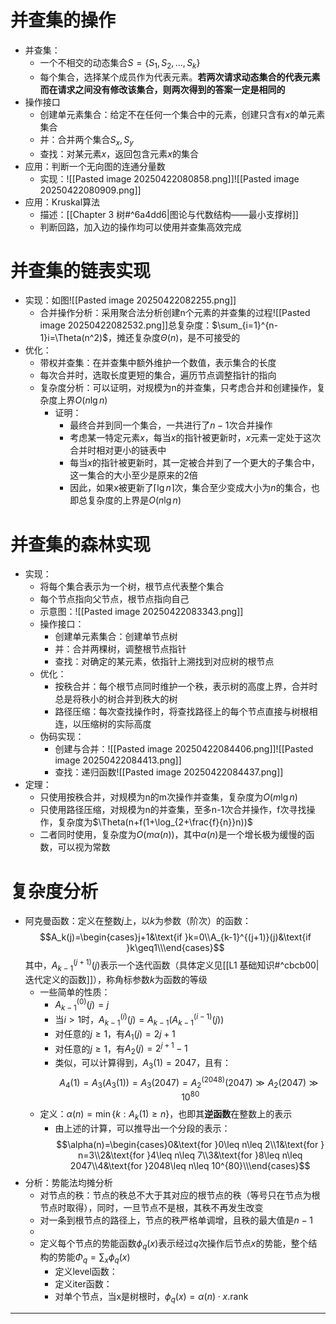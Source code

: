 # 并查集的操作
- 并查集：
	- 一个不相交的动态集合$S = \{S_1, S_2, . . . , S_k\}$
	- 每个集合，选择某个成员作为代表元素。**若两次请求动态集合的代表元素而在请求之间没有修改该集合，则两次得到的答案一定是相同的**
- 操作接口
	- 创建单元素集合：给定不在任何一个集合中的元素，创建只含有$x$的单元素集合
	- 并：合并两个集合$S_x,S_y$
	- 查找：对某元素$x$，返回包含元素$x$的集合
- 应用：判断一个无向图的连通分量数
	- 实现：![[Pasted image 20250422080858.png]]![[Pasted image 20250422080909.png]]
- 应用：Kruskal算法
	- 描述：[[Chapter 3 树#^6a4dd6|图论与代数结构——最小支撑树]]
	- 判断回路，加入边的操作均可以使用并查集高效完成
# 并查集的链表实现
- 实现：如图![[Pasted image 20250422082255.png]]
	- 合并操作分析：采用聚合法分析创建n个元素的并查集的过程![[Pasted image 20250422082532.png]]总复杂度：$\sum_{i=1}^{n-1}i=\Theta(n^2)$，摊还复杂度$\Theta(n)$，是不可接受的
- 优化：
	- 带权并查集：在并查集中额外维护一个数值，表示集合的长度
	- 每次合并时，选取长度更短的集合，遍历节点调整指针的指向
	- 复杂度分析：可以证明，对规模为n的并查集，只考虑合并和创建操作，复杂度上界$O(n\lg n)$
		- 证明：
			- 最终合并到同一个集合，一共进行了$n-1$次合并操作
			- 考虑某一特定元素$x$，每当$x$的指针被更新时，$x$元素一定处于这次合并时相对更小的链表中
			- 每当$x$的指针被更新时，其一定被合并到了一个更大的子集合中，这一集合的大小至少是原来的2倍
			- 因此，如果x被更新了$\lceil\lg n\rceil$次，集合至少变成大小为$n$的集合，也即总复杂度的上界是$O(n\lg n)$
# 并查集的森林实现
- 实现：
	- 将每个集合表示为一个树，根节点代表整个集合
	- 每个节点指向父节点，根节点指向自己
	- 示意图：![[Pasted image 20250422083343.png]]
	- 操作接口：
		- 创建单元素集合：创建单节点树
		- 并：合并两棵树，调整根节点指针
		- 查找：对确定的某元素，依指针上溯找到对应树的根节点
	- 优化：
		- 按秩合并：每个根节点同时维护一个秩，表示树的高度上界，合并时总是将秩小的树合并到秩大的树
		- 路径压缩：每次查找操作时，将查找路径上的每个节点直接与树根相连，以压缩树的实际高度
	- 伪码实现：
		- 创建与合并：![[Pasted image 20250422084406.png]]![[Pasted image 20250422084413.png]]
		- 查找：递归函数![[Pasted image 20250422084437.png]]
- 定理：
	- 只使用按秩合并，对规模为n的m次操作并查集，复杂度为$O(m\lg n)$
	- 只使用路径压缩，对规模为n的并查集，至多n-1次合并操作，f次寻找操作，复杂度为$\Theta(n+f(1+\log_{2+\frac{f}{n}}n))$
	- 二者同时使用，复杂度为$O(m\alpha(n))$，其中$\alpha(n)$是一个增长极为缓慢的函数，可以视为常数
# 复杂度分析
- 阿克曼函数：定义在整数$j$上，以$k$为参数（阶次）的函数：$$A_k(j)=\begin{cases}j+1&\text{if }k=0\\A_{k-1}^{(j+1)}(j)&\text{if }k\geq1\\\end{cases}$$其中，$A_{k-1}^{(j+1)}(j)$表示一个迭代函数（具体定义见[[L1 基础知识#^cbcb00|迭代定义的函数]]），称角标参数$k$为函数的等级
	- 一些简单的性质：
		- $A_{k-1}^{(0)}(j)=j$
		- 当$i>1$时，$A_{k-1}^{(i)}(j)=A_{k-1}(A_{k-1}^{(i-1)}(j))$
		- 对任意的$j\geq1$，有$A_1(j)=2j+1$
		- 对任意的$j\geq1$，有$A_2(j)=2^{j+1}-1$
		- 类似，可以计算得到，$A_3(1)=2047$，且有：$$A_4(1)=A_3(A_3(1))=A_3(2047)=A_2^{(2048)}(2047)\gg A_2(2047)\gg 10^{80}$$
	- 定义：$\alpha(n)=\min\{k:A_k(1)\geq n\}$，也即其**逆函数**在整数上的表示
		- 由上述的计算，可以推导出一个分段的表示：$$\alpha(n)=\begin{cases}0&\text{for }0\leq n\leq 2\\1&\text{for } n=3\\2&\text{for }4\leq n\leq 7\\3&\text{for }8\leq n\leq 2047\\4&\text{for }2048\leq n\leq 10^{80}\\\end{cases}$$
- 分析：势能法均摊分析
	- 对节点的秩：节点的秩总不大于其对应的根节点的秩（等号只在节点为根节点时取得），同时，一旦节点不是根，其秩不再发生改变
	- 对一条到根节点的路径上，节点的秩严格单调增，且秩的最大值是$n-1$
	- 
	- 定义每个节点的势能函数$\phi_q(x)$表示经过$q$次操作后节点$x$的势能，整个结构的势能$\Phi_q=\sum_x\phi_q(x)$
		- 定义level函数：
		- 定义iter函数：
		- 对单个节点，当x是树根时，$\phi_q(x)=\alpha(n)\cdot x.\text{rank}$
---
